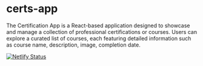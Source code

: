 # certs-app

 The Certification App is a React-based application designed to showcase and manage a collection of professional certifications or courses. Users can explore a curated list of courses, each featuring detailed information such as course name, description, image, completion date.

[![Netlify Status](https://api.netlify.com/api/v1/badges/bee08f78-9ff1-4b04-b020-6a66e14c584c/deploy-status)](https://app.netlify.com/sites/g-certs/deploys)
